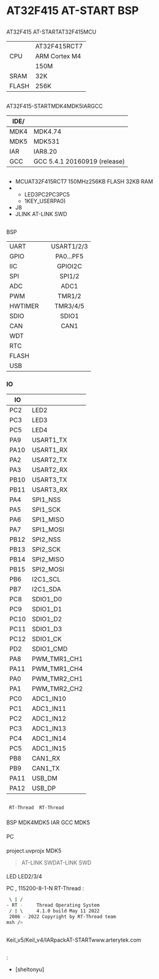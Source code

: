 # AT32F415 AT-START  BSP 

## 

AT32F415 AT-STARTAT32F415MCU

|       |           |
| --------- | ------------- |
|   | AT32F415RCT7  |
| CPU       | ARM Cortex M4 |
|       | 150M          |
| SRAM  | 32K           |
| FLASH | 256K          |

## 

AT32F415-STARTMDK4MDK5IARGCC

| IDE/ |                    |
| ---------- | ---------------------------- |
| MDK4       | MDK4.74                      |
| MDK5       | MDK531                       |
| IAR        | IAR8.20                      |
| GCC        | GCC 5.4.1 20160919 (release) |

## 

- MCUAT32F415RCT7 150MHz256KB FLASH 32KB RAM
- 
  - LED3PC2PC3PC5
  - 1KEY_USERPA0)
- J8
- JLINK AT-LINK SWD 

## 

 BSP 

|       |  |                        |
| --------- | -------- | :------------------------: |
| UART      |      | USART1/2/3                 |
| GPIO      |      | PA0...PF5                  |
| IIC       |      | GPIOI2C                |
| SPI       |      | SPI1/2                     |
| ADC       |      | ADC1                       |
| PWM       |      | TMR1/2                     |
| HWTIMER   |      | TMR3/4/5                   |
| SDIO      |      | SDIO1                      |
| CAN       |      | CAN1                       |
| WDT       |      |                            |
| RTC       |      |                            |
| FLASH     |      |                            |
| USB       |      |                            |

### IO

| IO |  |
| ---- | -------------- |
| PC2  | LED2           |
| PC3  | LED3           |
| PC5  | LED4           |
| PA9  | USART1_TX      |
| PA10 | USART1_RX      |
| PA2  | USART2_TX      |
| PA3  | USART2_RX      |
| PB10 | USART3_TX      |
| PB11 | USART3_RX      |
| PA4  | SPI1_NSS       |
| PA5  | SPI1_SCK       |
| PA6  | SPI1_MISO      |
| PA7  | SPI1_MOSI      |
| PB12 | SPI2_NSS       |
| PB13 | SPI2_SCK       |
| PB14 | SPI2_MISO      |
| PB15 | SPI2_MOSI      |
| PB6  | I2C1_SCL       |
| PB7  | I2C1_SDA       |
| PC8  | SDIO1_D0       |
| PC9  | SDIO1_D1       |
| PC10 | SDIO1_D2       |
| PC11 | SDIO1_D3       |
| PC12 | SDIO1_CK       |
| PD2  | SDIO1_CMD      |
| PA8  | PWM_TMR1_CH1   |
| PA11 | PWM_TMR1_CH4   |
| PA0  | PWM_TMR2_CH1   |
| PA1  | PWM_TMR2_CH2   |
| PC0  | ADC1_IN10      |
| PC1  | ADC1_IN11      |
| PC2  | ADC1_IN12      |
| PC3  | ADC1_IN13      |
| PC4  | ADC1_IN14      |
| PC5  | ADC1_IN15      |
| PB8  | CAN1_RX        |
| PB9  | CAN1_TX        |
| PA11 | USB_DM         |
| PA12 | USB_DP         |

## 

     RT-Thread  RT-Thread  

### 

 BSP  MDK4MDK5  IAR  GCC  MDK5 

#### 

 PC

#### 

 project.uvprojx  MDK5 

> AT-LINK SWDAT-LINK SWD

#### 

 LED LED2/3/4 

 PC , 115200-8-1-N RT-Thread :

```bash
 \ | /
- RT -     Thread Operating System
 / | \     4.1.0 build May 11 2022
 2006 - 2022 Copyright by RT-Thread team
msh />
```

## 

Keil_v5/Keil_v4/IARpackAT-STARTwww.arterytek.com

## 

:

- [sheltonyu]